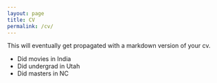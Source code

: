 ```yaml
---
layout: page
title: CV
permalink: /cv/
---
```



This will eventually get propagated with a markdown version of your cv.

- Did movies in India
- Did undergrad in Utah
- Did masters in NC

